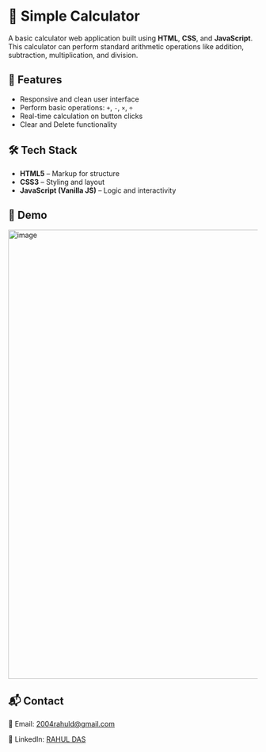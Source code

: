# 🔢 Simple Calculator

A basic calculator web application built using **HTML**, **CSS**, and **JavaScript**. This calculator can perform standard arithmetic operations like addition, subtraction, multiplication, and division.

## 🚀 Features

- Responsive and clean user interface
- Perform basic operations: `+`, `-`, `×`, `÷`
- Real-time calculation on button clicks
- Clear and Delete functionality

## 🛠️ Tech Stack

- **HTML5** – Markup for structure  
- **CSS3** – Styling and layout  
- **JavaScript (Vanilla JS)** – Logic and interactivity  

## 📸 Demo

 <img width="1916" height="906" alt="image" src="https://github.com/user-attachments/assets/6317ac82-e9bb-469b-bb94-e92a8c56cbee" />

## 📬 Contact
📧 Email: 
2004rahuld@gmail.com

🔗 LinkedIn: 
<a href="https://www.linkedin.com/in/rahul-das-2770a9330?utm_source=share&utm_campaign=share_via&utm_content=profile&utm_medium=android_app" target="_blank">RAHUL DAS</a>

